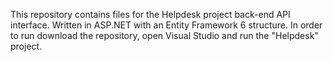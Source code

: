 This repository contains files for the Helpdesk project back-end API interface. Written in ASP.NET with an Entity Framework 6 structure. In order to run download the repository, open Visual Studio and run the "Helpdesk" project. 